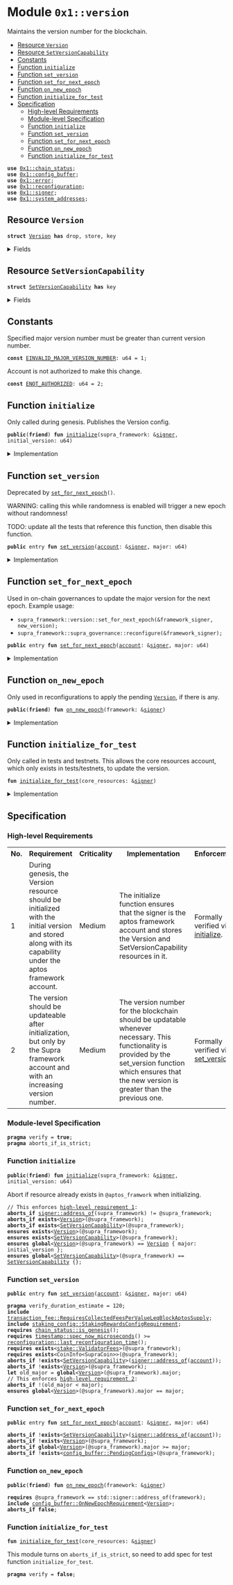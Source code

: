 
<a id="0x1_version"></a>

# Module `0x1::version`

Maintains the version number for the blockchain.


-  [Resource `Version`](#0x1_version_Version)
-  [Resource `SetVersionCapability`](#0x1_version_SetVersionCapability)
-  [Constants](#@Constants_0)
-  [Function `initialize`](#0x1_version_initialize)
-  [Function `set_version`](#0x1_version_set_version)
-  [Function `set_for_next_epoch`](#0x1_version_set_for_next_epoch)
-  [Function `on_new_epoch`](#0x1_version_on_new_epoch)
-  [Function `initialize_for_test`](#0x1_version_initialize_for_test)
-  [Specification](#@Specification_1)
    -  [High-level Requirements](#high-level-req)
    -  [Module-level Specification](#module-level-spec)
    -  [Function `initialize`](#@Specification_1_initialize)
    -  [Function `set_version`](#@Specification_1_set_version)
    -  [Function `set_for_next_epoch`](#@Specification_1_set_for_next_epoch)
    -  [Function `on_new_epoch`](#@Specification_1_on_new_epoch)
    -  [Function `initialize_for_test`](#@Specification_1_initialize_for_test)


<pre><code><b>use</b> <a href="chain_status.md#0x1_chain_status">0x1::chain_status</a>;
<b>use</b> <a href="config_buffer.md#0x1_config_buffer">0x1::config_buffer</a>;
<b>use</b> <a href="../../aptos-stdlib/../move-stdlib/doc/error.md#0x1_error">0x1::error</a>;
<b>use</b> <a href="reconfiguration.md#0x1_reconfiguration">0x1::reconfiguration</a>;
<b>use</b> <a href="../../aptos-stdlib/../move-stdlib/doc/signer.md#0x1_signer">0x1::signer</a>;
<b>use</b> <a href="system_addresses.md#0x1_system_addresses">0x1::system_addresses</a>;
</code></pre>



<a id="0x1_version_Version"></a>

## Resource `Version`



<pre><code><b>struct</b> <a href="version.md#0x1_version_Version">Version</a> <b>has</b> drop, store, key
</code></pre>



<details>
<summary>Fields</summary>


<dl>
<dt>
<code>major: u64</code>
</dt>
<dd>

</dd>
</dl>


</details>

<a id="0x1_version_SetVersionCapability"></a>

## Resource `SetVersionCapability`



<pre><code><b>struct</b> <a href="version.md#0x1_version_SetVersionCapability">SetVersionCapability</a> <b>has</b> key
</code></pre>



<details>
<summary>Fields</summary>


<dl>
<dt>
<code>dummy_field: bool</code>
</dt>
<dd>

</dd>
</dl>


</details>

<a id="@Constants_0"></a>

## Constants


<a id="0x1_version_EINVALID_MAJOR_VERSION_NUMBER"></a>

Specified major version number must be greater than current version number.


<pre><code><b>const</b> <a href="version.md#0x1_version_EINVALID_MAJOR_VERSION_NUMBER">EINVALID_MAJOR_VERSION_NUMBER</a>: u64 = 1;
</code></pre>



<a id="0x1_version_ENOT_AUTHORIZED"></a>

Account is not authorized to make this change.


<pre><code><b>const</b> <a href="version.md#0x1_version_ENOT_AUTHORIZED">ENOT_AUTHORIZED</a>: u64 = 2;
</code></pre>



<a id="0x1_version_initialize"></a>

## Function `initialize`

Only called during genesis.
Publishes the Version config.


<pre><code><b>public</b>(<b>friend</b>) <b>fun</b> <a href="version.md#0x1_version_initialize">initialize</a>(supra_framework: &<a href="../../aptos-stdlib/../move-stdlib/doc/signer.md#0x1_signer">signer</a>, initial_version: u64)
</code></pre>



<details>
<summary>Implementation</summary>


<pre><code><b>public</b>(<b>friend</b>) <b>fun</b> <a href="version.md#0x1_version_initialize">initialize</a>(supra_framework: &<a href="../../aptos-stdlib/../move-stdlib/doc/signer.md#0x1_signer">signer</a>, initial_version: u64) {
    <a href="system_addresses.md#0x1_system_addresses_assert_supra_framework">system_addresses::assert_supra_framework</a>(supra_framework);

    <b>move_to</b>(supra_framework, <a href="version.md#0x1_version_Version">Version</a> { major: initial_version });
    // Give aptos framework <a href="account.md#0x1_account">account</a> <a href="../../aptos-stdlib/doc/capability.md#0x1_capability">capability</a> <b>to</b> call set <a href="version.md#0x1_version">version</a>. This allows on chain governance <b>to</b> do it through
    // control of the aptos framework <a href="account.md#0x1_account">account</a>.
    <b>move_to</b>(supra_framework, <a href="version.md#0x1_version_SetVersionCapability">SetVersionCapability</a> {});
}
</code></pre>



</details>

<a id="0x1_version_set_version"></a>

## Function `set_version`

Deprecated by <code><a href="version.md#0x1_version_set_for_next_epoch">set_for_next_epoch</a>()</code>.

WARNING: calling this while randomness is enabled will trigger a new epoch without randomness!

TODO: update all the tests that reference this function, then disable this function.


<pre><code><b>public</b> entry <b>fun</b> <a href="version.md#0x1_version_set_version">set_version</a>(<a href="account.md#0x1_account">account</a>: &<a href="../../aptos-stdlib/../move-stdlib/doc/signer.md#0x1_signer">signer</a>, major: u64)
</code></pre>



<details>
<summary>Implementation</summary>


<pre><code><b>public</b> entry <b>fun</b> <a href="version.md#0x1_version_set_version">set_version</a>(<a href="account.md#0x1_account">account</a>: &<a href="../../aptos-stdlib/../move-stdlib/doc/signer.md#0x1_signer">signer</a>, major: u64) <b>acquires</b> <a href="version.md#0x1_version_Version">Version</a> {
    <b>assert</b>!(<b>exists</b>&lt;<a href="version.md#0x1_version_SetVersionCapability">SetVersionCapability</a>&gt;(<a href="../../aptos-stdlib/../move-stdlib/doc/signer.md#0x1_signer_address_of">signer::address_of</a>(<a href="account.md#0x1_account">account</a>)), <a href="../../aptos-stdlib/../move-stdlib/doc/error.md#0x1_error_permission_denied">error::permission_denied</a>(<a href="version.md#0x1_version_ENOT_AUTHORIZED">ENOT_AUTHORIZED</a>));
    <a href="chain_status.md#0x1_chain_status_assert_genesis">chain_status::assert_genesis</a>();

    <b>let</b> old_major = <b>borrow_global</b>&lt;<a href="version.md#0x1_version_Version">Version</a>&gt;(@supra_framework).major;
    <b>assert</b>!(old_major &lt; major, <a href="../../aptos-stdlib/../move-stdlib/doc/error.md#0x1_error_invalid_argument">error::invalid_argument</a>(<a href="version.md#0x1_version_EINVALID_MAJOR_VERSION_NUMBER">EINVALID_MAJOR_VERSION_NUMBER</a>));

    <b>let</b> config = <b>borrow_global_mut</b>&lt;<a href="version.md#0x1_version_Version">Version</a>&gt;(@supra_framework);
    config.major = major;

    // Need <b>to</b> trigger <a href="reconfiguration.md#0x1_reconfiguration">reconfiguration</a> so validator nodes can sync on the updated <a href="version.md#0x1_version">version</a>.
    <a href="reconfiguration.md#0x1_reconfiguration_reconfigure">reconfiguration::reconfigure</a>();
}
</code></pre>



</details>

<a id="0x1_version_set_for_next_epoch"></a>

## Function `set_for_next_epoch`

Used in on-chain governances to update the major version for the next epoch.
Example usage:
- <code>supra_framework::version::set_for_next_epoch(&framework_signer, new_version);</code>
- <code>supra_framework::supra_governance::reconfigure(&framework_signer);</code>


<pre><code><b>public</b> entry <b>fun</b> <a href="version.md#0x1_version_set_for_next_epoch">set_for_next_epoch</a>(<a href="account.md#0x1_account">account</a>: &<a href="../../aptos-stdlib/../move-stdlib/doc/signer.md#0x1_signer">signer</a>, major: u64)
</code></pre>



<details>
<summary>Implementation</summary>


<pre><code><b>public</b> entry <b>fun</b> <a href="version.md#0x1_version_set_for_next_epoch">set_for_next_epoch</a>(<a href="account.md#0x1_account">account</a>: &<a href="../../aptos-stdlib/../move-stdlib/doc/signer.md#0x1_signer">signer</a>, major: u64) <b>acquires</b> <a href="version.md#0x1_version_Version">Version</a> {
    <b>assert</b>!(<b>exists</b>&lt;<a href="version.md#0x1_version_SetVersionCapability">SetVersionCapability</a>&gt;(<a href="../../aptos-stdlib/../move-stdlib/doc/signer.md#0x1_signer_address_of">signer::address_of</a>(<a href="account.md#0x1_account">account</a>)), <a href="../../aptos-stdlib/../move-stdlib/doc/error.md#0x1_error_permission_denied">error::permission_denied</a>(<a href="version.md#0x1_version_ENOT_AUTHORIZED">ENOT_AUTHORIZED</a>));
    <b>let</b> old_major = <b>borrow_global</b>&lt;<a href="version.md#0x1_version_Version">Version</a>&gt;(@supra_framework).major;
    <b>assert</b>!(old_major &lt; major, <a href="../../aptos-stdlib/../move-stdlib/doc/error.md#0x1_error_invalid_argument">error::invalid_argument</a>(<a href="version.md#0x1_version_EINVALID_MAJOR_VERSION_NUMBER">EINVALID_MAJOR_VERSION_NUMBER</a>));
    <a href="config_buffer.md#0x1_config_buffer_upsert">config_buffer::upsert</a>(<a href="version.md#0x1_version_Version">Version</a> {major});
}
</code></pre>



</details>

<a id="0x1_version_on_new_epoch"></a>

## Function `on_new_epoch`

Only used in reconfigurations to apply the pending <code><a href="version.md#0x1_version_Version">Version</a></code>, if there is any.


<pre><code><b>public</b>(<b>friend</b>) <b>fun</b> <a href="version.md#0x1_version_on_new_epoch">on_new_epoch</a>(framework: &<a href="../../aptos-stdlib/../move-stdlib/doc/signer.md#0x1_signer">signer</a>)
</code></pre>



<details>
<summary>Implementation</summary>


<pre><code><b>public</b>(<b>friend</b>) <b>fun</b> <a href="version.md#0x1_version_on_new_epoch">on_new_epoch</a>(framework: &<a href="../../aptos-stdlib/../move-stdlib/doc/signer.md#0x1_signer">signer</a>) <b>acquires</b> <a href="version.md#0x1_version_Version">Version</a> {
    <a href="system_addresses.md#0x1_system_addresses_assert_supra_framework">system_addresses::assert_supra_framework</a>(framework);
    <b>if</b> (<a href="config_buffer.md#0x1_config_buffer_does_exist">config_buffer::does_exist</a>&lt;<a href="version.md#0x1_version_Version">Version</a>&gt;()) {
        <b>let</b> new_value = <a href="config_buffer.md#0x1_config_buffer_extract">config_buffer::extract</a>&lt;<a href="version.md#0x1_version_Version">Version</a>&gt;();
        <b>if</b> (<b>exists</b>&lt;<a href="version.md#0x1_version_Version">Version</a>&gt;(@supra_framework)) {
            *<b>borrow_global_mut</b>&lt;<a href="version.md#0x1_version_Version">Version</a>&gt;(@supra_framework) = new_value;
        } <b>else</b> {
            <b>move_to</b>(framework, new_value);
        }
    }
}
</code></pre>



</details>

<a id="0x1_version_initialize_for_test"></a>

## Function `initialize_for_test`

Only called in tests and testnets. This allows the core resources account, which only exists in tests/testnets,
to update the version.


<pre><code><b>fun</b> <a href="version.md#0x1_version_initialize_for_test">initialize_for_test</a>(core_resources: &<a href="../../aptos-stdlib/../move-stdlib/doc/signer.md#0x1_signer">signer</a>)
</code></pre>



<details>
<summary>Implementation</summary>


<pre><code><b>fun</b> <a href="version.md#0x1_version_initialize_for_test">initialize_for_test</a>(core_resources: &<a href="../../aptos-stdlib/../move-stdlib/doc/signer.md#0x1_signer">signer</a>) {
    <a href="system_addresses.md#0x1_system_addresses_assert_core_resource">system_addresses::assert_core_resource</a>(core_resources);
    <b>move_to</b>(core_resources, <a href="version.md#0x1_version_SetVersionCapability">SetVersionCapability</a> {});
}
</code></pre>



</details>

<a id="@Specification_1"></a>

## Specification




<a id="high-level-req"></a>

### High-level Requirements

<table>
<tr>
<th>No.</th><th>Requirement</th><th>Criticality</th><th>Implementation</th><th>Enforcement</th>
</tr>

<tr>
<td>1</td>
<td>During genesis, the Version resource should be initialized with the initial version and stored along with its capability under the aptos framework account.</td>
<td>Medium</td>
<td>The initialize function ensures that the signer is the aptos framework account and stores the Version and SetVersionCapability resources in it.</td>
<td>Formally verified via <a href="#high-level-req-1">initialize</a>.</td>
</tr>

<tr>
<td>2</td>
<td>The version should be updateable after initialization, but only by the Supra framework account and with an increasing version number.</td>
<td>Medium</td>
<td>The version number for the blockchain should be updatable whenever necessary. This functionality is provided by the set_version function which ensures that the new version is greater than the previous one.</td>
<td>Formally verified via <a href="#high-level-req-2">set_version</a>.</td>
</tr>

</table>




<a id="module-level-spec"></a>

### Module-level Specification


<pre><code><b>pragma</b> verify = <b>true</b>;
<b>pragma</b> aborts_if_is_strict;
</code></pre>



<a id="@Specification_1_initialize"></a>

### Function `initialize`


<pre><code><b>public</b>(<b>friend</b>) <b>fun</b> <a href="version.md#0x1_version_initialize">initialize</a>(supra_framework: &<a href="../../aptos-stdlib/../move-stdlib/doc/signer.md#0x1_signer">signer</a>, initial_version: u64)
</code></pre>


Abort if resource already exists in <code>@aptos_framwork</code> when initializing.


<pre><code>// This enforces <a id="high-level-req-1" href="#high-level-req">high-level requirement 1</a>:
<b>aborts_if</b> <a href="../../aptos-stdlib/../move-stdlib/doc/signer.md#0x1_signer_address_of">signer::address_of</a>(supra_framework) != @supra_framework;
<b>aborts_if</b> <b>exists</b>&lt;<a href="version.md#0x1_version_Version">Version</a>&gt;(@supra_framework);
<b>aborts_if</b> <b>exists</b>&lt;<a href="version.md#0x1_version_SetVersionCapability">SetVersionCapability</a>&gt;(@supra_framework);
<b>ensures</b> <b>exists</b>&lt;<a href="version.md#0x1_version_Version">Version</a>&gt;(@supra_framework);
<b>ensures</b> <b>exists</b>&lt;<a href="version.md#0x1_version_SetVersionCapability">SetVersionCapability</a>&gt;(@supra_framework);
<b>ensures</b> <b>global</b>&lt;<a href="version.md#0x1_version_Version">Version</a>&gt;(@supra_framework) == <a href="version.md#0x1_version_Version">Version</a> { major: initial_version };
<b>ensures</b> <b>global</b>&lt;<a href="version.md#0x1_version_SetVersionCapability">SetVersionCapability</a>&gt;(@supra_framework) == <a href="version.md#0x1_version_SetVersionCapability">SetVersionCapability</a> {};
</code></pre>



<a id="@Specification_1_set_version"></a>

### Function `set_version`


<pre><code><b>public</b> entry <b>fun</b> <a href="version.md#0x1_version_set_version">set_version</a>(<a href="account.md#0x1_account">account</a>: &<a href="../../aptos-stdlib/../move-stdlib/doc/signer.md#0x1_signer">signer</a>, major: u64)
</code></pre>




<pre><code><b>pragma</b> verify_duration_estimate = 120;
<b>include</b> <a href="transaction_fee.md#0x1_transaction_fee_RequiresCollectedFeesPerValueLeqBlockAptosSupply">transaction_fee::RequiresCollectedFeesPerValueLeqBlockAptosSupply</a>;
<b>include</b> <a href="staking_config.md#0x1_staking_config_StakingRewardsConfigRequirement">staking_config::StakingRewardsConfigRequirement</a>;
<b>requires</b> <a href="chain_status.md#0x1_chain_status_is_genesis">chain_status::is_genesis</a>();
<b>requires</b> <a href="timestamp.md#0x1_timestamp_spec_now_microseconds">timestamp::spec_now_microseconds</a>() &gt;= <a href="reconfiguration.md#0x1_reconfiguration_last_reconfiguration_time">reconfiguration::last_reconfiguration_time</a>();
<b>requires</b> <b>exists</b>&lt;<a href="stake.md#0x1_stake_ValidatorFees">stake::ValidatorFees</a>&gt;(@supra_framework);
<b>requires</b> <b>exists</b>&lt;CoinInfo&lt;SupraCoin&gt;&gt;(@supra_framework);
<b>aborts_if</b> !<b>exists</b>&lt;<a href="version.md#0x1_version_SetVersionCapability">SetVersionCapability</a>&gt;(<a href="../../aptos-stdlib/../move-stdlib/doc/signer.md#0x1_signer_address_of">signer::address_of</a>(<a href="account.md#0x1_account">account</a>));
<b>aborts_if</b> !<b>exists</b>&lt;<a href="version.md#0x1_version_Version">Version</a>&gt;(@supra_framework);
<b>let</b> old_major = <b>global</b>&lt;<a href="version.md#0x1_version_Version">Version</a>&gt;(@supra_framework).major;
// This enforces <a id="high-level-req-2" href="#high-level-req">high-level requirement 2</a>:
<b>aborts_if</b> !(old_major &lt; major);
<b>ensures</b> <b>global</b>&lt;<a href="version.md#0x1_version_Version">Version</a>&gt;(@supra_framework).major == major;
</code></pre>



<a id="@Specification_1_set_for_next_epoch"></a>

### Function `set_for_next_epoch`


<pre><code><b>public</b> entry <b>fun</b> <a href="version.md#0x1_version_set_for_next_epoch">set_for_next_epoch</a>(<a href="account.md#0x1_account">account</a>: &<a href="../../aptos-stdlib/../move-stdlib/doc/signer.md#0x1_signer">signer</a>, major: u64)
</code></pre>




<pre><code><b>aborts_if</b> !<b>exists</b>&lt;<a href="version.md#0x1_version_SetVersionCapability">SetVersionCapability</a>&gt;(<a href="../../aptos-stdlib/../move-stdlib/doc/signer.md#0x1_signer_address_of">signer::address_of</a>(<a href="account.md#0x1_account">account</a>));
<b>aborts_if</b> !<b>exists</b>&lt;<a href="version.md#0x1_version_Version">Version</a>&gt;(@supra_framework);
<b>aborts_if</b> <b>global</b>&lt;<a href="version.md#0x1_version_Version">Version</a>&gt;(@supra_framework).major &gt;= major;
<b>aborts_if</b> !<b>exists</b>&lt;<a href="config_buffer.md#0x1_config_buffer_PendingConfigs">config_buffer::PendingConfigs</a>&gt;(@supra_framework);
</code></pre>



<a id="@Specification_1_on_new_epoch"></a>

### Function `on_new_epoch`


<pre><code><b>public</b>(<b>friend</b>) <b>fun</b> <a href="version.md#0x1_version_on_new_epoch">on_new_epoch</a>(framework: &<a href="../../aptos-stdlib/../move-stdlib/doc/signer.md#0x1_signer">signer</a>)
</code></pre>




<pre><code><b>requires</b> @supra_framework == std::signer::address_of(framework);
<b>include</b> <a href="config_buffer.md#0x1_config_buffer_OnNewEpochRequirement">config_buffer::OnNewEpochRequirement</a>&lt;<a href="version.md#0x1_version_Version">Version</a>&gt;;
<b>aborts_if</b> <b>false</b>;
</code></pre>



<a id="@Specification_1_initialize_for_test"></a>

### Function `initialize_for_test`


<pre><code><b>fun</b> <a href="version.md#0x1_version_initialize_for_test">initialize_for_test</a>(core_resources: &<a href="../../aptos-stdlib/../move-stdlib/doc/signer.md#0x1_signer">signer</a>)
</code></pre>


This module turns on <code>aborts_if_is_strict</code>, so need to add spec for test function <code>initialize_for_test</code>.


<pre><code><b>pragma</b> verify = <b>false</b>;
</code></pre>


[move-book]: https://aptos.dev/move/book/SUMMARY
